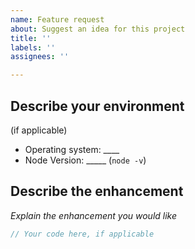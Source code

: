```yaml
---
name: Feature request
about: Suggest an idea for this project
title: ''
labels: ''
assignees: ''

---
```


<!--
Note: this section will not show up in the issue.
Have you search for this feature before requesting it? It's highly likely that a similar request was already filed.
-->

## Describe your environment

(if applicable)

* Operating system: ____
* Node Version: _____ (`node -v`)


## Describe the enhancement

*Explain the enhancement you would like*

```javascript
// Your code here, if applicable

```

